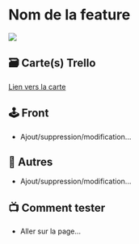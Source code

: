 # Nom de la feature

![](https://img.shields.io/badge/Svelte-%23f1413d.svg?style=flat&logo=svelte&logoColor=white)

## 🗃 Carte(s) Trello

[Lien vers la carte](https://trello.com)

## 🕹️ Front

- Ajout/suppression/modification...

## 🔀 Autres

- Ajout/suppression/modification...

## 📺 Comment tester

- Aller sur la page...
